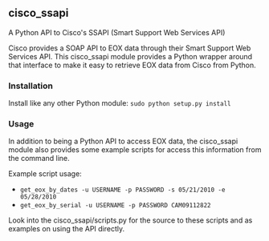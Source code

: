 ## cisco_ssapi
A Python API to Cisco's SSAPI (Smart Support Web Services API)

Cisco provides a SOAP API to EOX data through their Smart Support Web Services
API. This cisco_ssapi module provides a Python wrapper around that interface to
make it easy to retrieve EOX data from Cisco from Python.

### Installation
Install like any other Python module: `sudo python setup.py install`

### Usage
In addition to being a Python API to access EOX data, the cisco_ssapi module
also provides some example scripts for access this information from the
command line.

Example script usage:

* `get_eox_by_dates -u USERNAME -p PASSWORD -s 05/21/2010 -e 05/28/2010`
* `get_eox_by_serial -u USERNAME -p PASSWORD CAM09112822`

Look into the cisco_ssapi/scripts.py for the source to these scripts and as
examples on using the API directly.
